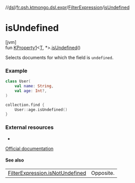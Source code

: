 //[dsl](../../../index.md)/[fr.qsh.ktmongo.dsl.expr](../index.md)/[FilterExpression](index.md)/[isUndefined](is-undefined.md)

# isUndefined

[jvm]\
fun [KProperty1](https://kotlinlang.org/api/latest/jvm/stdlib/kotlin.reflect/-k-property1/index.html)&lt;[T](index.md), *&gt;.[isUndefined](is-undefined.md)()

Selects documents for which the field is `undefined`.

### Example

```kotlin
class User(
    val name: String,
    val age: Int?,
)

collection.find {
    User::age.isUndefined()
}
```

### External resources

-
[Official documentation](https://www.mongodb.com/docs/manual/tutorial/query-for-null-fields/#type-check)

#### See also

|                                                        |           |
|--------------------------------------------------------|-----------|
| [FilterExpression.isNotUndefined](is-not-undefined.md) | Opposite. |
